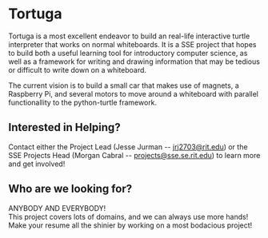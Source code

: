 Tortuga
=======

Tortuga is a most excellent endeavor to build an real-life interactive turtle interpreter that works on normal whiteboards. It is a SSE project that hopes to build both a useful learning tool for introductory computer science, as well as a framework for writing and drawing information that may be tedious or difficult to write down on a whiteboard.

The current vision is to build a small car that makes use of magnets, a Raspberry Pi, and several motors to move around a whiteboard with parallel functionallity to the python-turtle framework.

Interested in Helping?
-------------------
Contact either the Project Lead (Jesse Jurman -- jrj2703@rit.edu) or the SSE Projects Head (Morgan Cabral -- projects@sse.se.rit.edu) to learn more and get involved!

Who are we looking for?
-------------------
ANYBODY AND EVERYBODY!  
This project covers lots of domains, and we can always use more hands! Make your resume all the shinier by working on a most bodacious project!
